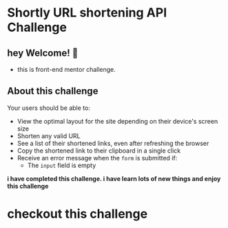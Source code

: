 # Shortly URL shortening API Challenge
## hey  Welcome! 👋

- this is front-end mentor challenge.

## About this challenge

Your users should be able to:

- View the optimal layout for the site depending on their device's screen size
- Shorten any valid URL
- See a list of their shortened links, even after refreshing the browser
- Copy the shortened link to their clipboard in a single click
- Receive an error message when the `form` is submitted if:
  - The `input` field is empty


**i have completed this challenge. i have learn lots of new things and enjoy this challenge**

# checkout this challenge 